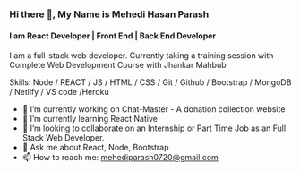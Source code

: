 ### Hi there 👋, My Name is Mehedi Hasan Parash
#### I am React Developer | Front End | Back End Developer
I am a full-stack web developer. Currently taking a training session with Complete Web Development Course with Jhankar Mahbub



Skills: Node / REACT / JS / HTML / CSS / Git / Github / Bootstrap / MongoDB / Netlify / VS code /Heroku

- 🔭 I’m currently working on Chat-Master - A donation collection website 
- 🌱 I’m currently learning React Native 
- 👯 I’m looking to collaborate on  an Internship or Part Time Job as an Full Stack Web Developer. 
- 💬 Ask me about React, Node, Bootstrap 
- 📫 How to reach me: mehediparash0720@gmail.com 




